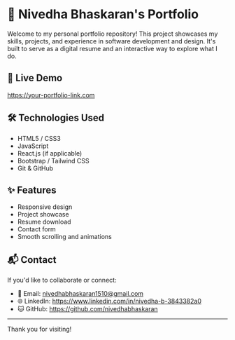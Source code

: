 # 💼 Nivedha Bhaskaran's Portfolio

Welcome to my personal portfolio repository! This project showcases my skills, projects, and experience in software development and design. It's built to serve as a digital resume and an interactive way to explore what I do.

## 🔗 Live Demo

https://your-portfolio-link.com

## 🛠️ Technologies Used

- HTML5 / CSS3
- JavaScript
- React.js (if applicable)
- Bootstrap / Tailwind CSS
- Git & GitHub


## ✨ Features

- Responsive design
- Project showcase
- Resume download
- Contact form
- Smooth scrolling and animations

## 📬 Contact

If you'd like to collaborate or connect:

- 📧 Email: nivedhabhaskaran1510@gmail.com
- 🌐 LinkedIn: https://www.linkedin.com/in/nivedha-b-3843382a0
- 🐱 GitHub: https://github.com/nivedhabhaskaran

---

Thank you for visiting!
